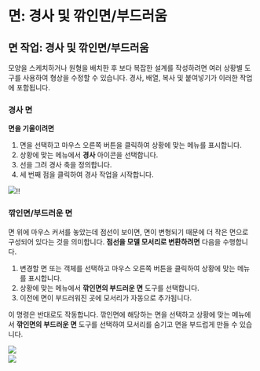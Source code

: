 # 면: 경사 및 깎인면/부드러움

## 면 작업: 경사 및 깎인면/부드러움

모양을 스케치하거나 원형을 배치한 후 보다 복잡한 설계를 작성하려면 여러 상황별 도구를 사용하여 형상을 수정할 수 있습니다. 경사, 배열, 복사 및 붙여넣기가 이러한 작업에 포함됩니다.

### 경사 면

**면을 기울이려면**

1. 면을 선택하고 마우스 오른쪽 버튼을 클릭하여 상황에 맞는 메뉴를 표시합니다.&#x20;
2. 상황에 맞는 메뉴에서 **경사** 아이콘을 선택합니다.
3. 선을 그려 경사 축을 정의합니다.&#x20;
4. 세 번째 점을 클릭하여 경사 작업을 시작합니다.

![](<../.gitbook/assets/tilt\_face (1).png>)\![](../.gitbook/assets/tilt2.png)\![](../.gitbook/assets/tilt3.png)

### 깎인면/부드러운 면

면 위에 마우스 커서를 놓았는데 점선이 보이면, 면이 변형되기 때문에 더 작은 면으로 구성되어 있다는 것을 의미합니다. **점선을 모델 모서리로 변환하려면** 다음을 수행합니다.

1. 변경할 면 또는 객체를 선택하고 마우스 오른쪽 버튼을 클릭하여 상황에 맞는 메뉴를 표시합니다.&#x20;
2. 상황에 맞는 메뉴에서 **깎인면의 부드러운 면** 도구를 선택합니다.&#x20;
3. 이전에 면이 부드러워진 곳에 모서리가 자동으로 추가됩니다.&#x20;

이 명령은 반대로도 작동합니다. 깎인면에 해당하는 면을 선택하고 상황에 맞는 메뉴에서 **깎인면의 부드러운 면** 도구를 선택하여 모서리를 숨기고 면을 부드럽게 만들 수 있습니다.

![](../.gitbook/assets/smooth\_face.png)\
![](../.gitbook/assets/smoothed\_face.png)
